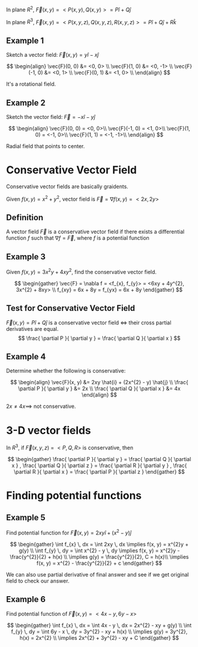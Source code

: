 In plane $R^{2}$, $\vec{F}(x, y) =  <P(x, y), Q(x, y)> =  P \hat{i} + Q \hat{j}$

In plane $R^{3}$, $\vec{F}(x, y) =  <P(x, y, z), Q(x, y, z), R(x, y, z)> =  P \hat{i} + Q \hat{j} + R \hat{k}$

## Example 1

Sketch a vector field: $\vec{F}(x, y) = y \hat{i} - x \hat{j}$

$$
\begin{align}
\vec{F}(0, 0) &= <0, 0> \\
\vec{F}(1, 0) &= <0, -1> \\
\vec{F}(-1, 0) &= <0, 1> \\
\vec{F}(0, 1) &= <1, 0> \\
\end{align}
$$

It's a rotational field.

## Example 2

Sketch the vector field: $\vec{F} = -x \hat{i} - y \hat{j}$

$$
\begin{align}
\vec{F}(0, 0) = <0, 0>\\
\vec{F}(-1, 0) = <1, 0>\\
\vec{F}(1, 0) = <-1, 0>\\
\vec{F}(1, 1) = <-1, -1>\\
\end{align}
$$

Radial field that points to center.

# Conservative Vector Field

Conservative vector fields are basically graidents.

Given $f(x, y) = x^{2} + y^{2}$, vector field is $\vec{F} = \nabla f(x, y) = <2x, 2y>$

## Definition

A vector field $\vec{F}$  is a conservative vector field if there exists a differential function $f$ such that $\nabla f = \vec{F}$, where $f$ is a potential function

## Example 3

Given $f(x, y) = 3x^{2}y + 4xy^{2}$, find the conservative vector field.

$$
\begin{gather}
\vec{F} = \nabla f = <f_{x}, f_{y}> = <6xy + 4y^{2}, 3x^{2} + 8xy> \\
f_{xy} = 6x + 8y = f_{yx} = 6x + 8y
\end{gather}
$$

## Test for Conservative Vector Field

$\vec{F}(x, y) = P \hat{i} + Q \hat{j}$ is a conservative vector field $\iff$ their cross partial derivatives are equal.
$$
\frac{ \partial P }{ \partial y } = \frac{ \partial Q }{ \partial x } 
$$

## Example 4

Determine whether the following is conservative:

$$
\begin{align}
\vec{F}(x, y) &= 2xy \hat{i} + (2x^{2} - y) \hat{j} \\
\frac{ \partial P }{ \partial y }  &= 2x \\
\frac{ \partial Q }{ \partial x } &= 4x
\end{align}
$$

$2x \neq 4x \implies$ not conservative.

# 3-D vector fields

In $R^{3}$, if $\vec{F}(x, y, z)$ = $<P, Q, R>$ is conservative, then

$$
\begin{gather}
\frac{ \partial P }{ \partial y }  = \frac{ \partial Q }{ \partial x } , \frac{ \partial Q }{ \partial z } = \frac{ \partial R }{ \partial y } , \frac{ \partial R }{ \partial x } = \frac{ \partial P }{ \partial z } 
\end{gather}
$$

# Finding potential functions

## Example 5

Find potential function for $\vec{F}(x, y) = 2xy \hat{i} + (x^{2} - y)\hat{j}$ 

$$
\begin{gather}
\int f_{x} \, dx = \int 2xy \, dx \implies f(x, y) = x^{2}y + g(y) \\
\int f_{y} \, dy = \int x^{2} - y \, dy \implies f(x, y) = x^{2}y - \frac{y^{2}}{2} + h(x) \\
\implies g(y) = \frac{y^{2}}{2}, C = h(x)\\
\implies f(x, y) = x^{2} - \frac{y^{2}}{2} + c
\end{gather}
$$

We can also use partial derivative of final answer and see if we get original field to check our answer.

## Example 6

Find potential function of $\vec{F}(x, y) = <4x - y, 6y - x>$

$$
\begin{gather}
\int f_{x} \, dx = \int 4x - y \, dx = 2x^{2} - xy + g(y) \\
\int f_{y} \, dy = \int 6y - x \, dy = 3y^{2} - xy + h(x) \\
\implies g(y) = 3y^{2}, h(x) = 2x^{2} \\
\implies 2x^{2} + 3y^{2} - xy + C
\end{gather}
$$